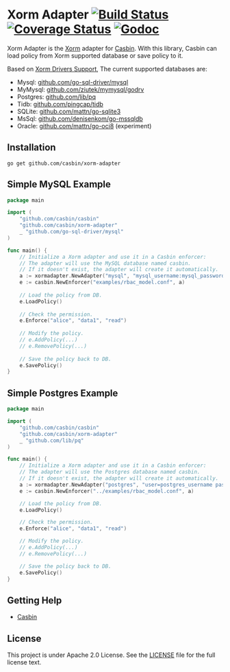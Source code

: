 Xorm Adapter [![Build Status](https://travis-ci.org/casbin/xorm-adapter.svg?branch=master)](https://travis-ci.org/casbin/xorm-adapter) [![Coverage Status](https://coveralls.io/repos/github/casbin/xorm-adapter/badge.svg?branch=master)](https://coveralls.io/github/casbin/xorm-adapter?branch=master) [![Godoc](https://godoc.org/github.com/casbin/xorm-adapter?status.svg)](https://godoc.org/github.com/casbin/xorm-adapter)
====

Xorm Adapter is the [Xorm](https://github.com/go-xorm/xorm) adapter for [Casbin](https://github.com/casbin/casbin). With this library, Casbin can load policy from Xorm supported database or save policy to it.

Based on [Xorm Drivers Support](https://github.com/go-xorm/xorm#drivers-support), The current supported databases are:

- Mysql: [github.com/go-sql-driver/mysql](https://github.com/go-sql-driver/mysql)
- MyMysql: [github.com/ziutek/mymysql/godrv](https://github.com/ziutek/mymysql/godrv)
- Postgres: [github.com/lib/pq](https://github.com/lib/pq)
- Tidb: [github.com/pingcap/tidb](https://github.com/pingcap/tidb)
- SQLite: [github.com/mattn/go-sqlite3](https://github.com/mattn/go-sqlite3)
- MsSql: [github.com/denisenkom/go-mssqldb](https://github.com/denisenkom/go-mssqldb)
- Oracle: [github.com/mattn/go-oci8](https://github.com/mattn/go-oci8) (experiment)

## Installation

    go get github.com/casbin/xorm-adapter

## Simple MySQL Example

```go
package main

import (
	"github.com/casbin/casbin"
	"github.com/casbin/xorm-adapter"
	_ "github.com/go-sql-driver/mysql"
)

func main() {
	// Initialize a Xorm adapter and use it in a Casbin enforcer:
	// The adapter will use the MySQL database named casbin.
	// If it doesn't exist, the adapter will create it automatically.
	a := xormadapter.NewAdapter("mysql", "mysql_username:mysql_password@tcp(127.0.0.1:3306)/") // Your driver and data source. 
	e := casbin.NewEnforcer("examples/rbac_model.conf", a)
	
	// Load the policy from DB.
	e.LoadPolicy()
	
	// Check the permission.
	e.Enforce("alice", "data1", "read")
	
	// Modify the policy.
	// e.AddPolicy(...)
	// e.RemovePolicy(...)
	
	// Save the policy back to DB.
	e.SavePolicy()
}
```

## Simple Postgres Example

```go
package main

import (
	"github.com/casbin/casbin"
	"github.com/casbin/xorm-adapter"
	_ "github.com/lib/pq"
)

func main() {
	// Initialize a Xorm adapter and use it in a Casbin enforcer:
	// The adapter will use the Postgres database named casbin.
	// If it doesn't exist, the adapter will create it automatically.
	a := xormadapter.NewAdapter("postgres", "user=postgres_username password=postgres_password host=127.0.0.1 port=5432 sslmode=disable") // Your driver and data source.
	e := casbin.NewEnforcer("../examples/rbac_model.conf", a)

	// Load the policy from DB.
	e.LoadPolicy()

	// Check the permission.
	e.Enforce("alice", "data1", "read")

	// Modify the policy.
	// e.AddPolicy(...)
	// e.RemovePolicy(...)

	// Save the policy back to DB.
	e.SavePolicy()
}
```

## Getting Help

- [Casbin](https://github.com/casbin/casbin)

## License

This project is under Apache 2.0 License. See the [LICENSE](LICENSE) file for the full license text.
